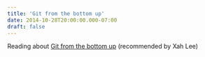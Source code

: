 ```yaml
---
title: 'Git from the bottom up'
date: 2014-10-28T20:00:00.000-07:00
draft: false
---
```


Reading about [Git from the bottom up](http://jwiegley.github.io/git-from-the-bottom-up/) (recommended by Xah Lee)